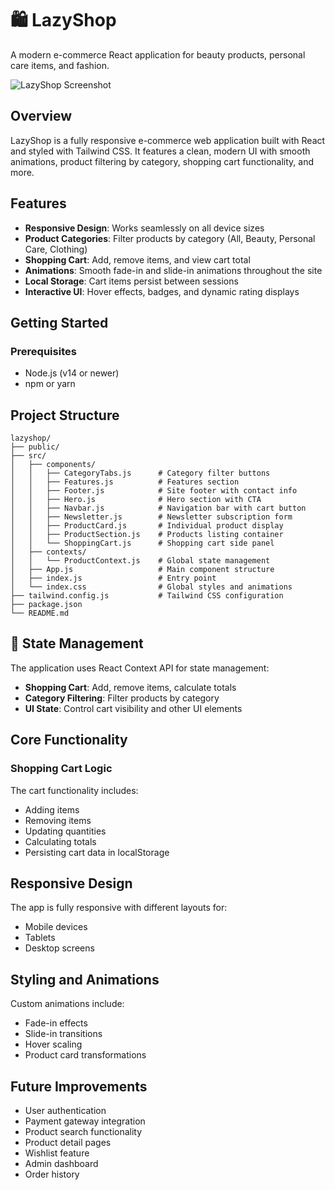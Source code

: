 # 🛍️ LazyShop

A modern e-commerce React application for beauty products, personal care items, and fashion.

![LazyShop Screenshot](/api/placeholder/800/400)

## Overview

LazyShop is a fully responsive e-commerce web application built with React and styled with Tailwind CSS. It features a clean, modern UI with smooth animations, product filtering by category, shopping cart functionality, and more.

## Features

- **Responsive Design**: Works seamlessly on all device sizes
- **Product Categories**: Filter products by category (All, Beauty, Personal Care, Clothing)
- **Shopping Cart**: Add, remove items, and view cart total
- **Animations**: Smooth fade-in and slide-in animations throughout the site
- **Local Storage**: Cart items persist between sessions
- **Interactive UI**: Hover effects, badges, and dynamic rating displays

## Getting Started

### Prerequisites

- Node.js (v14 or newer)
- npm or yarn

## Project Structure

```
lazyshop/
├── public/
├── src/
│   ├── components/
│   │   ├── CategoryTabs.js      # Category filter buttons
│   │   ├── Features.js          # Features section
│   │   ├── Footer.js            # Site footer with contact info
│   │   ├── Hero.js              # Hero section with CTA
│   │   ├── Navbar.js            # Navigation bar with cart button
│   │   ├── Newsletter.js        # Newsletter subscription form
│   │   ├── ProductCard.js       # Individual product display
│   │   ├── ProductSection.js    # Products listing container
│   │   └── ShoppingCart.js      # Shopping cart side panel
│   ├── contexts/
│   │   └── ProductContext.js    # Global state management
│   ├── App.js                   # Main component structure
│   ├── index.js                 # Entry point
│   └── index.css                # Global styles and animations
├── tailwind.config.js           # Tailwind CSS configuration
├── package.json
└── README.md
```

## 🧠 State Management

The application uses React Context API for state management:

- **Shopping Cart**: Add, remove items, calculate totals
- **Category Filtering**: Filter products by category
- **UI State**: Control cart visibility and other UI elements

## Core Functionality

### Shopping Cart Logic

The cart functionality includes:

- Adding items
- Removing items
- Updating quantities
- Calculating totals
- Persisting cart data in localStorage

## Responsive Design

The app is fully responsive with different layouts for:

- Mobile devices
- Tablets
- Desktop screens

## Styling and Animations

Custom animations include:

- Fade-in effects
- Slide-in transitions
- Hover scaling
- Product card transformations

## Future Improvements

- User authentication
- Payment gateway integration
- Product search functionality
- Product detail pages
- Wishlist feature
- Admin dashboard
- Order history
